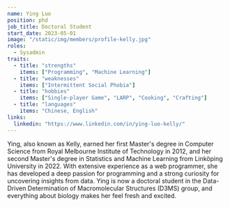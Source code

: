 ```yaml
---
name: Ying Luo
position: phd
job_title: Doctoral Student
start_date: 2023-05-01
image: "/static/img/members/profile-kelly.jpg"
roles: 
  - Sysadmin
traits: 
  - title: "strengths"
    items: ["Programming", "Machine Learning"] 
  - title: "weaknesses"
    items: ["Intermittent Social Phobia"]
  - title: "hobbies"
    items: ["Single-player Game", "LARP", "Cooking", "Crafting"]
  - title: "languages"
    items: "Chinese, English"
links: 
  linkedin: "https://www.linkedin.com/in/ying-luo-kelly/"
---
```


Ying, also known as Kelly, earned her first Master's degree in Computer Science from Royal Melbourne Institute of Technology in 2012, and her second Master's degree in Statistics and Machine Learning from Linköping University in 2022. With extensive experience as a web programmer, she has developed a deep passion for programming and a strong curiosity for uncovering insights from data. Ying is now a doctoral student in the Data-Driven Determination of Macromolecular Structures (D3MS) group, and everything about biology makes her feel fresh and excited.